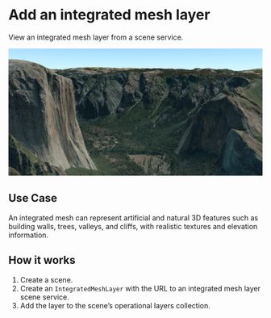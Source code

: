 # Add an integrated mesh layer

View an integrated mesh layer from a scene service.

![](AddAnIntegratedMeshLayer.png)

## Use Case

An integrated mesh can represent artificial and natural 3D features such
as building walls, trees, valleys, and cliffs, with realistic textures
and elevation information.

## How it works

1.  Create a scene.
2.  Create an `IntegratedMeshLayer` with the URL to an integrated mesh
    layer scene service.
3.  Add the layer to the scene’s operational layers collection.
